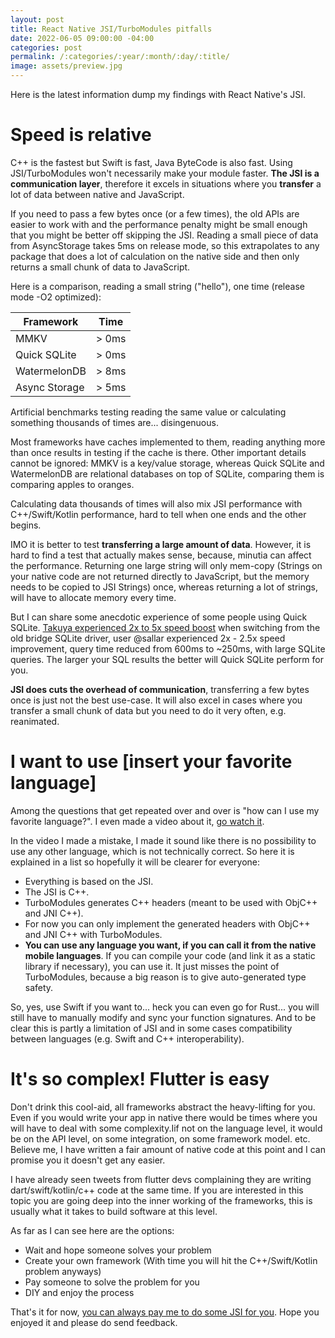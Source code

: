 ```yaml
---
layout: post
title: React Native JSI/TurboModules pitfalls
date: 2022-06-05 09:00:00 -04:00
categories: post
permalink: /:categories/:year/:month/:day/:title/
image: assets/preview.jpg
---
```


Here is the latest information dump my findings with React Native's JSI.

# Speed is relative

C++ is the fastest but Swift is fast, Java ByteCode is also fast. Using JSI/TurboModules won't necessarily make your module faster. **The JSI is a communication layer**, therefore it excels in situations where you **transfer** a lot of data between native and JavaScript.

If you need to pass a few bytes once (or a few times), the old APIs are easier to work with and the performance penalty might be small enough that you might be better off skipping the JSI. Reading a small piece of data from AsyncStorage takes 5ms on release mode, so this extrapolates to any package that does a lot of calculation on the native side and then only returns a small chunk of data to JavaScript.

Here is a comparison, reading a small string ("hello"), one time (release mode -O2 optimized):

| Framework     | Time  |
| ------------- | ----- |
| MMKV          | > 0ms |
| Quick SQLite  | > 0ms |
| WatermelonDB  | > 8ms |
| Async Storage | > 5ms |

Artificial benchmarks testing reading the same value or calculating something thousands of times are... disingenuous.

Most frameworks have caches implemented to them, reading anything more than once results in testing if the cache is there. Other important details cannot be ignored: MMKV is a key/value storage, whereas Quick SQLite and WatermelonDB are relational databases on top of SQLite, comparing them is comparing apples to oranges.

Calculating data thousands of times will also mix JSI performance with C++/Swift/Kotlin performance, hard to tell when one ends and the other begins.

IMO it is better to test **transferring a large amount of data**. However, it is hard to find a test that actually makes sense, because, minutia can affect the performance. Returning one large string will only mem-copy (Strings on your native code are not returned directly to JavaScript, but the memory needs to be copied to JSI Strings) once, whereas returning a lot of strings, will have to allocate memory every time.

But I can share some anecdotic experience of some people using Quick SQLite. [Takuya experienced 2x to 5x speed boost](https://dev.to/craftzdog/a-performant-way-to-use-pouchdb7-on-react-native-in-2022-24ej) when switching from the old bridge SQLite driver, user @sallar experienced 2x - 2.5x speed improvement, query time reduced from 600ms to ~250ms, with large SQLite queries. The larger your SQL results the better will Quick SQLite perform for you.

**JSI does cuts the overhead of communication**, transferring a few bytes once is just not the best use-case. It will also excel in cases where you transfer a small chunk of data but you need to do it very often, e.g. reanimated.

# I want to use [insert your favorite language]

Among the questions that get repeated over and over is "how can I use my favorite language?". I even made a video about it, [go watch it](https://www.youtube.com/watch?v=_I6bH5_rO2k&t=178s).

In the video I made a mistake, I made it sound like there is no possibility to use any other language, which is not technically correct. So here it is explained in a list so hopefully it will be clearer for everyone:

- Everything is based on the JSI.
- The JSI is C++.
- TurboModules generates C++ headers (meant to be used with ObjC++ and JNI C++).
- For now you can only implement the generated headers with ObjC++ and JNI C++ with TurboModules.
- **You can use any language you want, if you can call it from the native mobile languages**. If you can compile your code (and link it as a static library if necessary), you can use it. It just misses the point of TurboModules, because a big reason is to give auto-generated type safety.

So, yes, use Swift if you want to... heck you can even go for Rust... you will still have to manually modify and sync your function signatures. And to be clear this is partly a limitation of JSI and in some cases compatibility between languages (e.g. Swift and C++ interoperability).

# It's so complex! Flutter is easy

Don't drink this cool-aid, all frameworks abstract the heavy-lifting for you. Even if you would write your app in native there would be times where you will have to deal with some complexity.Iif not on the language level, it would be on the API level, on some integration, on some framework model. etc. Believe me, I have written a fair amount of native code at this point and I can promise you it doesn't get any easier.

I have already seen tweets from flutter devs complaining they are writing dart/swift/kotlin/c++ code at the same time. If you are interested in this topic you are going deep into the inner working of the frameworks, this is usually what it takes to build software at this level.

As far as I can see here are the options:

- Wait and hope someone solves your problem
- Create your own framework (With time you will hit the C++/Swift/Kotlin problem anyways)
- Pay someone to solve the problem for you
- DIY and enjoy the process

That's it for now, [you can always pay me to do some JSI for you](mailto:ospfranco@protonmail.com). Hope you enjoyed it and please do send feedback.
